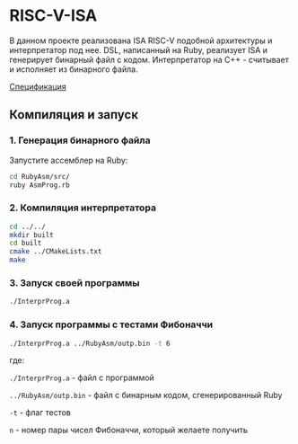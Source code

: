 # RISC-V-ISA

В данном проекте реализована ISA RISC-V подобной архитектуры и интерпретатор под нее. 
DSL, написанный на Ruby, реализует ISA и генерирует бинарный файл с кодом. Интерпретатор на C++ - считывает и исполняет из бинарного файла.

[Спецификация](./DocsForReadme/Task2.pdf)

## Компиляция и запуск

### 1. Генерация бинарного файла

Запустите ассемблер на Ruby:
```bash
cd RubyAsm/src/
ruby AsmProg.rb
```

### 2. Компиляция интерпретатора
```bash
cd ../../
mkdir built
cd built
cmake ../CMakeLists.txt
make
```

### 3. Запуск своей программы
```bash
./InterprProg.a
```

### 4. Запуск программы с тестами Фибоначчи
```bash
./InterprProg.a ../RubyAsm/outp.bin -t 6
```
где:

```./InterprProg.a``` - файл с программой

```../RubyAsm/outp.bin``` - файл с бинарным кодом, сгенерированный Ruby

```-t``` - флаг тестов

```n``` - номер пары чисел Фибоначчи, который желаете получить